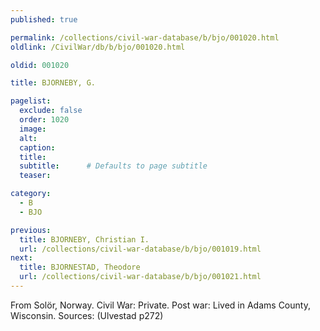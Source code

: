 ```yaml
---
published: true

permalink: /collections/civil-war-database/b/bjo/001020.html
oldlink: /CivilWar/db/b/bjo/001020.html

oldid: 001020

title: BJORNEBY, G.

pagelist:
  exclude: false
  order: 1020
  image: 
  alt:
  caption:
  title:
  subtitle:      # Defaults to page subtitle
  teaser:

category: 
  - B 
  - BJO

previous:
  title: BJORNEBY, Christian I.
  url: /collections/civil-war-database/b/bjo/001019.html  
next:
  title: BJORNESTAD, Theodore
  url: /collections/civil-war-database/b/bjo/001021.html   
---
```

From Sol&ouml;r, Norway. Civil War: Private. Post war: Lived in Adams County, Wisconsin. Sources: (Ulvestad p272)